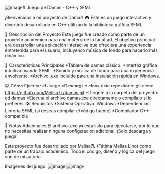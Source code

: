 ![image](https://github.com/user-attachments/assets/ccbd1975-71d8-448c-a560-d3f49f414c4d)# Juego de Damas - C++ y SFML

¡Bienvenidos a mi proyecto de Damas! 🎮 Este es un juego interactivo y divertido desarrollado en C++ utilizando la biblioteca gráfica SFML.

🎯 Descripción del Proyecto
Este juego fue creado como parte de un proyecto académico para una materia de la facultad. El objetivo principal era desarrollar una aplicación interactiva que ofreciera una experiencia entretenida para el usuario, incluyendo música de fondo para hacerlo más dinámico.

🚀 Características Principales
*Tablero de damas clásico.
*Interfaz gráfica intuitiva usando SFML.
*Sonido y música de fondo para una experiencia envolvente.
*Archivo .exe incluido para una instalación rápida en Windows.

💻 Cómo Ejecutar el Juego
*Descarga o clona este repositorio:  git clone https://github.com/Melisa7L/damas.git
*Dirígete a la carpeta del proyecto:  cd damas
*Ejecuta el archivo damas.exe directamente o compílalo si lo prefieres.
🛠️ Requisitos
*Sistema Operativo: Windows
*Dependencias:  Librería SFML (si deseas compilar el código fuente)
*Compilador C++ compatible

🎵 Notas Adicionales
El archivo .exe ya está listo para ejecutarse, por lo que no necesitas realizar ninguna configuración adicional. ¡Solo descarga y juega!

Este proyecto fue desarrollado por Melisa7L (Fátima Melisa Lino) como parte de un trabajo académico. Todo el código, diseño y lógica del juego son de mi autoría.

Imagenes del juego:
![image](https://github.com/user-attachments/assets/36334488-ef44-4394-bfc6-b16277f5b9cd)
![image](https://github.com/user-attachments/assets/2a5f7070-8148-483c-b75c-37b92e895acd)


